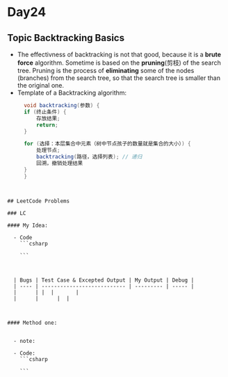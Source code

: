 # Day24

## Topic Backtracking Basics

- The effectivness of backtracking is not that good, because it is a **brute force** algorithm. Sometime is based on the **pruning**(剪枝) of the search tree. Pruning is the process of **eliminating** some of the nodes (branches) from the search tree, so that the search tree is smaller than the original one.
- Template of a Backtracking algorithm:
  ```csharp
    void backtracking(参数) {
    if (终止条件) {
        存放结果;
        return;
    }

    for (选择：本层集合中元素（树中节点孩子的数量就是集合的大小）) {
        处理节点;
        backtracking(路径，选择列表); // 递归
        回溯，撤销处理结果
    }
    }
```
    

## LeetCode Problems
    
### LC 

#### My Idea: 

  - Code 
    ```csharp
    
    ```
    
    

  | Bugs | Test Case & Excepted Output | My Output | Debug |
  | ---- | --------------------------- | --------- | ----- |
  |      | |  |       |
  |      |      |  |

  

#### Method one: 

  
  - note: 
  
  - Code:
    ```csharp
    
    ```
